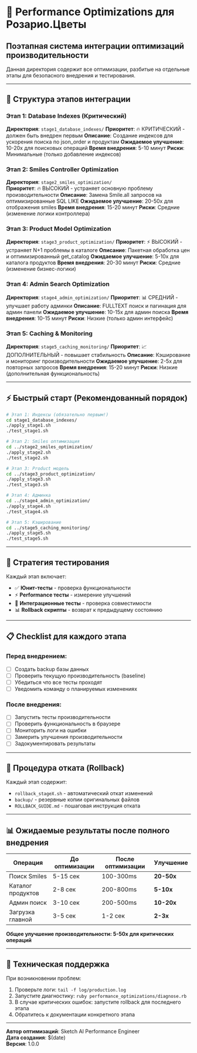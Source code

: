 # 🚀 Performance Optimizations для Розарио.Цветы

## Поэтапная система интеграции оптимизаций производительности

Данная директория содержит все оптимизации, разбитые на отдельные этапы для безопасного внедрения и тестирования.

---

## 📂 Структура этапов интеграции

### Этап 1: Database Indexes (Критический)
**Директория**: `stage1_database_indexes/`
**Приоритет**: 🔥 КРИТИЧЕСКИЙ - должен быть внедрен первым
**Описание**: Создание индексов для ускорения поиска по json_order и продуктам
**Ожидаемое улучшение**: 10-20x для поисковых операций
**Время внедрения**: 5-10 минут
**Риски**: Минимальные (только добавление индексов)

### Этап 2: Smiles Controller Optimization
**Директория**: `stage2_smiles_optimization/`  
**Приоритет**: 🔥 ВЫСОКИЙ - устраняет основную проблему производительности
**Описание**: Замена Smile.all запросов на оптимизированные SQL LIKE
**Ожидаемое улучшение**: 20-50x для отображения smiles
**Время внедрения**: 15-20 минут
**Риски**: Средние (изменение логики контроллера)

### Этап 3: Product Model Optimization
**Директория**: `stage3_product_optimization/`
**Приоритет**: ⚡ ВЫСОКИЙ - устраняет N+1 проблемы в каталоге
**Описание**: Пакетная обработка цен и оптимизированный get_catalog
**Ожидаемое улучшение**: 5-10x для каталога продуктов
**Время внедрения**: 20-30 минут
**Риски**: Средние (изменение бизнес-логики)

### Этап 4: Admin Search Optimization
**Директория**: `stage4_admin_optimization/`
**Приоритет**: 📊 СРЕДНИЙ - улучшает работу админки
**Описание**: FULLTEXT поиск и пагинация для админ панели
**Ожидаемое улучшение**: 10-15x для админ поиска
**Время внедрения**: 10-15 минут
**Риски**: Низкие (только админ интерфейс)

### Этап 5: Caching & Monitoring
**Директория**: `stage5_caching_monitoring/`
**Приоритет**: 📈 ДОПОЛНИТЕЛЬНЫЙ - повышает стабильность
**Описание**: Кэширование и мониторинг производительности
**Ожидаемое улучшение**: 2-5x для повторных запросов
**Время внедрения**: 15-20 минут
**Риски**: Низкие (дополнительная функциональность)

---

## ⚡ Быстрый старт (Рекомендованный порядок)

```bash
# Этап 1: Индексы (обязательно первым!)
cd stage1_database_indexes/
./apply_stage1.sh
./test_stage1.sh

# Этап 2: Smiles оптимизация
cd ../stage2_smiles_optimization/
./apply_stage2.sh
./test_stage2.sh

# Этап 3: Product модель
cd ../stage3_product_optimization/
./apply_stage3.sh
./test_stage3.sh

# Этап 4: Админка
cd ../stage4_admin_optimization/
./apply_stage4.sh
./test_stage4.sh

# Этап 5: Кэширование
cd ../stage5_caching_monitoring/
./apply_stage5.sh
./test_stage5.sh
```

---

## 🧪 Стратегия тестирования

Каждый этап включает:
- ✅ **Юнит-тесты** - проверка функциональности
- ⚡ **Performance тесты** - измерение улучшений
- 🔧 **Интеграционные тесты** - проверка совместимости
- 📊 **Rollback скрипты** - возврат к предыдущему состоянию

---

## 📋 Checklist для каждого этапа

### Перед внедрением:
- [ ] Создать backup базы данных
- [ ] Проверить текущую производительность (baseline)
- [ ] Убедиться что все тесты проходят
- [ ] Уведомить команду о планируемых изменениях

### После внедрения:
- [ ] Запустить тесты производительности
- [ ] Проверить функциональность в браузере
- [ ] Мониторить логи на ошибки
- [ ] Замерить улучшения производительности
- [ ] Задокументировать результаты

---

## 🚨 Процедура отката (Rollback)

Каждый этап содержит:
- `rollback_stageX.sh` - автоматический откат изменений
- `backup/` - резервные копии оригинальных файлов
- `ROLLBACK_GUIDE.md` - пошаговая инструкция отката

---

## 📊 Ожидаемые результаты после полного внедрения

| Операция | До оптимизации | После оптимизации | Улучшение |
|----------|----------------|-------------------|------------|
| Поиск Smiles | 5-15 сек | 100-300ms | **20-50x** |
| Каталог продуктов | 2-8 сек | 200-800ms | **5-10x** |
| Админ поиск | 3-10 сек | 200-500ms | **10-20x** |
| Загрузка главной | 3-5 сек | 1-2 сек | **2-3x** |

**Общее улучшение производительности: 5-50x для критических операций**

---

## 🔧 Техническая поддержка

При возникновении проблем:
1. Проверьте логи: `tail -f log/production.log`
2. Запустите диагностику: `ruby performance_optimizations/diagnose.rb`
3. В случае критических ошибок: запустите rollback для последнего этапа
4. Обратитесь к документации конкретного этапа

---

**Автор оптимизаций**: Sketch AI Performance Engineer  
**Дата создания**: $(date)  
**Версия**: 1.0.0  
